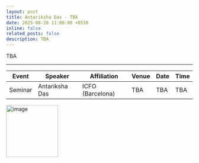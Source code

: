 ```yaml
---
layout: post
title: Antariksha Das - TBA
date: 2025-08-28 11:00:00 +0530
inline: false
related_posts: false
description: TBA
---
```

TBA

***

| Event | Speaker | Affiliation | Venue | Date | Time |
|-|-|-|-|-|-|
| Seminar | Antariksha Das | ICFO (Barcelona)  | TBA | TBA | TBA |

<img align="left" width="140" alt="image" src="https://github.com/user-attachments/assets/639ce1f9-cce4-4e63-9930-3f1db7c831e3" />


<div style="clear: both;"></div>
<br/>
<br/>